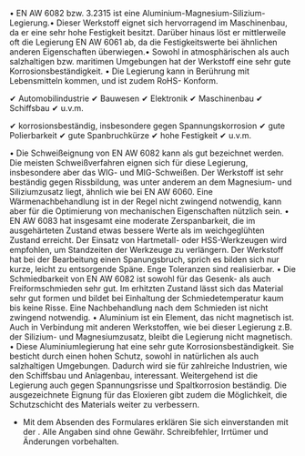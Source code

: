 • EN AW 6082 bzw. 3.2315 ist eine Aluminium-Magnesium-Silizium-Legierung.•
Dieser Werkstoff eignet sich hervorragend im Maschinenbau, da er eine sehr hohe
Festigkeit besitzt. Darüber hinaus löst er mittlerweile oft die Legierung EN AW
6061 ab, da die Festigkeitswerte bei ähnlichen anderen Eigenschaften
überwiegen.• Sowohl in atmosphärischen als auch salzhaltigen bzw. maritimen
Umgebungen hat der Werkstoff eine sehr gute Korrosionsbeständigkeit. • Die
Legierung kann in Berührung mit Lebensmitteln kommen, und ist zudem RoHS-
Konform.

✔ Automobilindustrie ✔ Bauwesen ✔ Elektronik ✔ Maschinenbau ✔ Schiffsbau ✔
u.v.m.

✔ korrosionsbeständig, insbesondere gegen Spannungskorrosion ✔ gute
Polierbarkeit ✔ gute Spanbruchkürze ✔ hohe Festigkeit ✔ u.v.m.

• Die Schweißeignung von EN AW 6082 kann als gut bezeichnet werden. Die meisten
Schweißverfahren eignen sich für diese Legierung, insbesondere aber das WIG- und
MIG-Schweißen. Der Werkstoff ist sehr beständig gegen Rissbildung, was unter
anderem an dem Magnesium- und Siliziumzusatz liegt, ähnlich wie bei EN AW 6060.
Eine Wärmenachbehandlung ist in der Regel nicht zwingend notwendig, kann aber
für die Optimierung von mechanischen Eigenschaften nützlich sein. • EN AW 6083
hat insgesamt eine moderate Zerspanbarkeit, die im ausgehärteten Zustand etwas
bessere Werte als im weichgeglühten Zustand erreicht. Der Einsatz von
Hartmetall- oder HSS-Werkzeugen wird empfohlen, um Standzeiten der Werkzeuge zu
verlängern. Der Werkstoff hat bei der Bearbeitung einen Spanungsbruch, sprich es
bilden sich nur kurze, leicht zu entsorgende Späne. Enge Toleranzen sind
realisierbar. • Die Schmiedbarkeit von EN AW 6082 ist sowohl für das Gesenk- als
auch Freiformschmieden sehr gut. Im erhitzten Zustand lässt sich das Material
sehr gut formen und bildet bei Einhaltung der Schmiedetemperatur kaum bis keine
Risse. Eine Nachbehandlung nach dem Schmieden ist nicht zwingend notwendig. •
Aluminium ist ein Element, das nicht magnetisch ist. Auch in Verbindung mit
anderen Werkstoffen, wie bei dieser Legierung z.B. der Silizium- und
Magnesiumzusatz, bleibt die Legierung nicht magnetisch. • Diese
Aluminiumlegierung hat eine sehr gute Korrosionsbeständigkeit. Sie besticht
durch einen hohen Schutz, sowohl in natürlichen als auch salzhaltigen
Umgebungen. Dadurch wird sie für zahlreiche Industrien, wie den Schiffsbau und
Anlagenbau, interessant. Weitergehend ist die Legierung auch gegen
Spannungsrisse und Spaltkorrosion beständig. Die ausgezeichnete Eignung für das
Eloxieren gibt zudem die Möglichkeit, die Schutzschicht des Materials weiter zu
verbessern.

* Mit dem Absenden des Formulares erklären Sie sich einverstanden mit der .
Alle Angaben sind ohne Gewähr. Schreibfehler, Irrtümer und Änderungen
vorbehalten.

